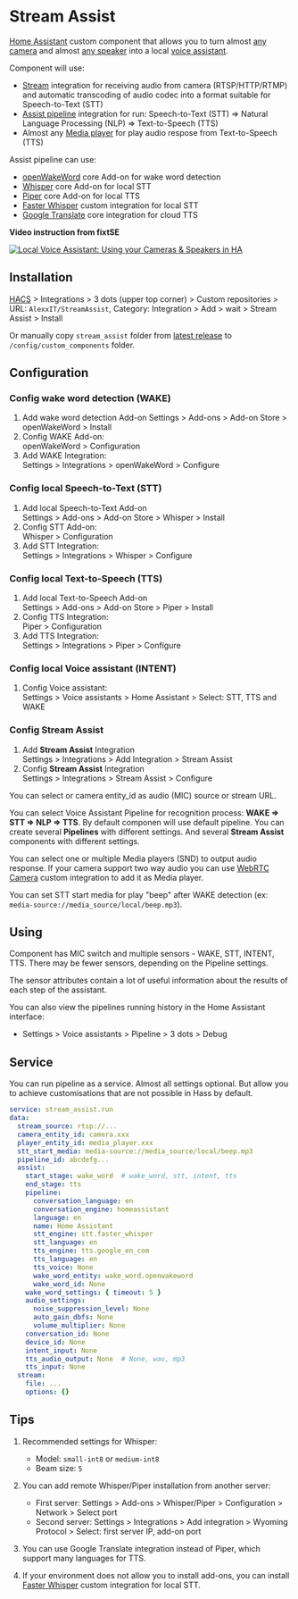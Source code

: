 # Stream Assist

[Home Assistant](https://www.home-assistant.io/) custom component that allows you to turn almost [any camera](https://www.home-assistant.io/integrations/#camera) and almost [any speaker](https://www.home-assistant.io/integrations/#media-player) into a local [voice assistant](https://www.home-assistant.io/integrations/#voice).

Component will use:

- [Stream](https://www.home-assistant.io/integrations/stream/) integration for receiving audio from camera (RTSP/HTTP/RTMP) and automatic transcoding of audio codec into a format suitable for Speech-to-Text (STT)
- [Assist pipeline](https://www.home-assistant.io/integrations/assist_pipeline/) integration for run: Speech-to-Text (STT) => Natural Language Processing (NLP) => Text-to-Speech (TTS)
- Almost any [Media player](https://www.home-assistant.io/integrations/#media-player) for play audio respose from Text-to-Speech (TTS)

Assist pipeline can use:

- [openWakeWord](https://github.com/home-assistant/addons) core Add-on for wake word detection
- [Whisper](https://github.com/home-assistant/addons) core Add-on for local STT
- [Piper](https://github.com/home-assistant/addons) core Add-on for local TTS
- [Faster Whisper](https://github.com/AlexxIT/FasterWhisper) custom integration for local STT
- [Google Translate](https://www.home-assistant.io/integrations/google_translate/) core integration for cloud TTS

**Video instruction from fixtSE**

[![Local Voice Assistant: Using your Cameras & Speakers in HA](https://img.youtube.com/vi/fP_BNFWLYnk/mqdefault.jpg)](https://www.youtube.com/watch?v=fP_BNFWLYnk)

## Installation

[HACS](https://hacs.xyz/) > Integrations > 3 dots (upper top corner) > Custom repositories > URL: `AlexxIT/StreamAssist`, Category: Integration > Add > wait > Stream Assist > Install

Or manually copy `stream_assist` folder from [latest release](https://github.com/AlexxIT/StreamAssist/releases/latest) to `/config/custom_components` folder.

## Configuration

### Config wake word detection (WAKE)

1. Add wake word detection Add-on
   Settings > Add-ons > Add-on Store > openWakeWord > Install
2. Config WAKE Add-on:  
   openWakeWord > Configuration
3. Add WAKE Integration:  
   Settings > Integrations > openWakeWord > Configure

### Config local Speech-to-Text (STT)

1. Add local Speech-to-Text Add-on  
   Settings > Add-ons > Add-on Store > Whisper > Install
2. Config STT Add-on:  
   Whisper > Configuration
3. Add STT Integration:  
   Settings > Integrations > Whisper > Configure

### Config local Text-to-Speech (TTS)
 
1. Add local Text-to-Speech Add-on  
   Settings > Add-ons > Add-on Store > Piper > Install
2. Config TTS Integration:  
   Piper > Configuration
3. Add TTS Integration:  
   Settings > Integrations > Piper > Configure

### Config local Voice assistant (INTENT)

1. Config Voice assistant:  
   Settings > Voice assistants > Home Assistant > Select: STT, TTS and WAKE

### Config Stream Assist

1. Add **Stream Assist** Integration  
   Settings > Integrations > Add Integration > Stream Assist
2. Config **Stream Assist** Integration  
   Settings > Integrations > Stream Assist > Configure

You can select or camera entity_id as audio (MIC) source or stream URL.

You can select Voice Assistant Pipeline for recognition process: **WAKE => STT => NLP => TTS**. By default componen will use default pipeline. You can create several **Pipelines** with different settings. And several **Stream Assist** components with different settings.

You can select one or multiple Media players (SND) to output audio response. If your camera support two way audio you can use [WebRTC Camera](https://github.com/AlexxIT/WebRTC#stream-to-camera) custom integration to add it as Media player.

You can set STT start media for play "beep" after WAKE detection (ex: `media-source://media_source/local/beep.mp3`).

## Using

Component has MIC switch and multiple sensors - WAKE, STT, INTENT, TTS. There may be fewer sensors, depending on the Pipeline settings.

The sensor attributes contain a lot of useful information about the results of each step of the assistant.

You can also view the pipelines running history in the Home Assistant interface:

- Settings > Voice assistants > Pipeline > 3 dots > Debug

## Service

You can run pipeline as a service. Almost all settings optional. But allow you to achieve customisations that are not possible in Hass by default.

```yaml
service: stream_assist.run
data:
  stream_source: rtsp://...
  camera_entity_id: camera.xxx
  player_entity_id: media_player.xxx
  stt_start_media: media-source://media_source/local/beep.mp3
  pipeline_id: abcdefg...
  assist:
    start_stage: wake_word  # wake_word, stt, intent, tts
    end_stage: tts
    pipeline:
      conversation_language: en
      conversation_engine: homeassistant
      language: en
      name: Home Assistant
      stt_engine: stt.faster_whisper
      stt_language: en
      tts_engine: tts.google_en_com
      tts_language: en
      tts_voice: None
      wake_word_entity: wake_word.openwakeword
      wake_word_id: None
    wake_word_settings: { timeout: 5 }
    audio_settings:
      noise_suppression_level: None
      auto_gain_dbfs: None
      volume_multiplier: None
    conversation_id: None
    device_id: None
    intent_input: None
    tts_audio_output: None  # None, wav, mp3
    tts_input: None
  stream:
    file: ...
    options: {}
```

## Tips

1. Recommended settings for Whisper:
   - Model: `small-int8` or `medium-int8`
   - Beam size: `5`

2. You can add remote Whisper/Piper installation from another server:
   - First server: Settings > Add-ons > Whisper/Piper > Configuration > Network > Select port
   - Second server: Settings > Integrations > Add integration > Wyoming Protocol > Select: first server IP, add-on port

3. You can use Google Translate integration instead of Piper, which support many languages for TTS.

4. If your environment does not allow you to install add-ons, you can install [Faster Whisper](https://github.com/AlexxIT/FasterWhisper) custom integration for local STT.

